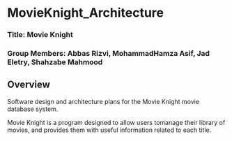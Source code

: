 # MovieKnight_Architecture
### Title: Movie Knight
### Group Members: Abbas Rizvi, MohammadHamza Asif, Jad Eletry, Shahzabe Mahmood

## Overview 
Software design and architecture plans for the Movie Knight movie database system. 

Movie Knight is a program designed to allow users tomanage their library of movies, and provides them with useful information related to each title.




